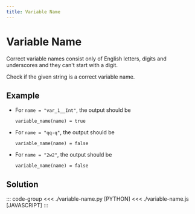 ```yaml
---
title: Variable Name
---
```


# Variable Name

Correct variable names consist only of English letters, digits and underscores and they can't start with a digit.

Check if the given string is a correct variable name.

## Example

- For `name = "var_1__Int"`, the output should be

  ```:no-line-numbers
  variable_name(name) = true
  ```

- For `name = "qq-q"`, the output should be

  ```:no-line-numbers
  variable_name(name) = false
  ```

- For `name = "2w2"`, the output should be
  ```:no-line-numbers
  variable_name(name) = false
  ```

## Solution

::: code-group
<<< ./variable-name.py [PYTHON]
<<< ./variable-name.js [JAVASCRIPT]
:::
